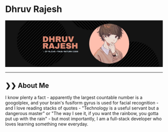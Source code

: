 <h1> Dhruv Rajesh </h1>

<!--Banner + caption -->
<p align="center">
  <img alt="banner" src="/githubbanner.jpg">
</p>

<hr>

<h2> ❯❯ About Me </h2>
<p> I know plenty a fact - apparently the largest countable number is a googolplex, and your brain's fusiform gyrus is used for facial recognition - and I love reading stacks of quotes - "Technology is a useful servant but a dangerous master" or "The way I see it, if you want the rainbow, you gotta put up with the rain" - but most importantly, I am a full-stack developer who loves learning something new everyday. </p>
